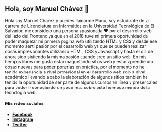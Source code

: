 ## Hola, soy Manuel Chávez 👋

Hola soy Manuel Chavez y puedes llamarme Manu, soy estudiante de la carrera de Licenciatura en Informática en la Universidad Tecnológica de El Salvador, me considero una persona apasionada ❤️ por el desarrollo web del lado del Frontend ya que en el 2018 tuve mi primera oportunidad de poder maquetar mi primera página web utilizando HTML y CSS y desde ese momento senti pasión por el desarrollo web ya que se pueden realizar cosas impresionantes utilizando HTML, CSS y Javascript y hasta el día de ahora sigo sintiendo la misma pasión cuando creo un sitio web. En mis tiempos libres me gusta estar maquetando sitios web y estar aprendiendo cosas nuevas para poder ponerlas en práctica, por el momento no he tenido experiencia a nivel profesional en el desarrollo web solo a nivel académico llevando a cabo la elaboración de algunos sitios también he tenido la oportunidad de ser parte de algunos cursos en línea y presencales para poder ir conociendo un poco mas sobre este hermoso mundo de la tecnología web.

#### Mis redes sociales
* **[Facebook](https://www.facebook.com/mmedinasv)**
* **[Instagram](https://www.instagram.com/mmedinasv__/)**
* **[Twitter](https://twitter.com/mmedinasv)**

